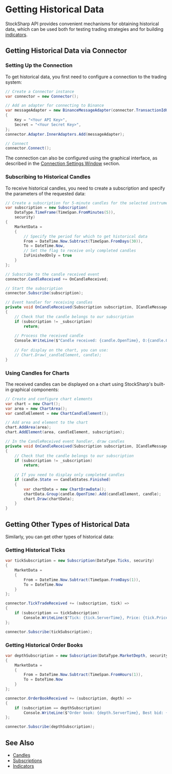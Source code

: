 # Getting Historical Data

StockSharp API provides convenient mechanisms for obtaining historical data, which can be used both for testing trading strategies and for building [indicators](../indicators.md).

## Getting Historical Data via Connector

### Setting Up the Connection

To get historical data, you first need to configure a connection to the trading system:

```cs
// Create a Connector instance
var connector = new Connector();

// Add an adapter for connecting to Binance
var messageAdapter = new BinanceMessageAdapter(connector.TransactionIdGenerator)
{
	Key = "<Your API Key>",
	Secret = "<Your Secret Key>",
};
connector.Adapter.InnerAdapters.Add(messageAdapter);

// Connect
connector.Connect();
```

The connection can also be configured using the graphical interface, as described in the [Connection Settings Window](../graphical_user_interface/connection_settings_window.md) section.

### Subscribing to Historical Candles

To receive historical candles, you need to create a subscription and specify the parameters of the requested data:

```cs
// Create a subscription for 5-minute candles for the selected instrument
var subscription = new Subscription(
	DataType.TimeFrame(TimeSpan.FromMinutes(5)), 
	security)
{
	MarketData =
	{
		// Specify the period for which to get historical data
		From = DateTime.Now.Subtract(TimeSpan.FromDays(30)),
		To = DateTime.Now,
		// Set the flag to receive only completed candles
		IsFinishedOnly = true
	}
};

// Subscribe to the candle received event
connector.CandleReceived += OnCandleReceived;

// Start the subscription
connector.Subscribe(subscription);

// Event handler for receiving candles
private void OnCandleReceived(Subscription subscription, ICandleMessage candle)
{
	// Check that the candle belongs to our subscription
	if (subscription != _subscription)
		return;
		
	// Process the received candle
	Console.WriteLine($"Candle received: {candle.OpenTime}, O:{candle.OpenPrice}, H:{candle.HighPrice}, L:{candle.LowPrice}, C:{candle.ClosePrice}, V:{candle.TotalVolume}");
	
	// For display on the chart, you can use:
	// Chart.Draw(_candleElement, candle);
}
```

### Using Candles for Charts

The received candles can be displayed on a chart using StockSharp's built-in graphical components:

```cs
// Create and configure chart elements
var chart = new Chart();
var area = new ChartArea();
var candleElement = new ChartCandleElement();

// Add area and element to the chart
chart.AddArea(area);
chart.AddElement(area, candleElement, subscription);

// In the CandleReceived event handler, draw candles
private void OnCandleReceived(Subscription subscription, ICandleMessage candle)
{
	// Check that the candle belongs to our subscription
	if (subscription != _subscription)
		return;
		
	// If you need to display only completed candles
	if (candle.State == CandleStates.Finished)
	{
		var chartData = new ChartDrawData();
		chartData.Group(candle.OpenTime).Add(candleElement, candle);
		chart.Draw(chartData);
	}
}
```

## Getting Other Types of Historical Data

Similarly, you can get other types of historical data:

### Getting Historical Ticks

```cs
var tickSubscription = new Subscription(DataType.Ticks, security)
{
	MarketData =
	{
		From = DateTime.Now.Subtract(TimeSpan.FromDays(1)),
		To = DateTime.Now
	}
};

connector.TickTradeReceived += (subscription, tick) =>
{
	if (subscription == tickSubscription)
		Console.WriteLine($"Tick: {tick.ServerTime}, Price: {tick.Price}, Volume: {tick.Volume}");
};

connector.Subscribe(tickSubscription);
```

### Getting Historical Order Books

```cs
var depthSubscription = new Subscription(DataType.MarketDepth, security)
{
	MarketData =
	{
		From = DateTime.Now.Subtract(TimeSpan.FromHours(1)),
		To = DateTime.Now
	}
};

connector.OrderBookReceived += (subscription, depth) =>
{
	if (subscription == depthSubscription)
		Console.WriteLine($"Order book: {depth.ServerTime}, Best bid: {depth.GetBestBid()?.Price}, Best ask: {depth.GetBestAsk()?.Price}");
};

connector.Subscribe(depthSubscription);
```

## See Also

- [Candles](../candles.md)
- [Subscriptions](subscriptions.md)
- [Indicators](../indicators.md)